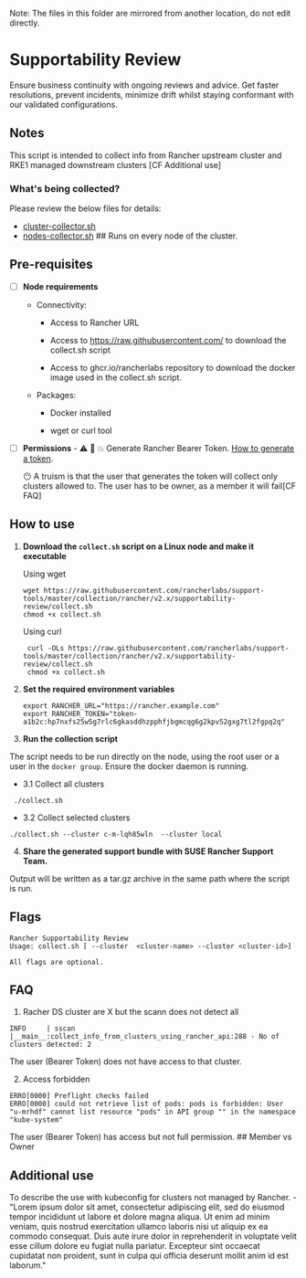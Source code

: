 Note: The files in this folder are mirrored from another location, do not edit directly.

# Supportability Review

Ensure business continuity with ongoing reviews and advice. Get faster resolutions, prevent incidents, minimize drift whilst staying conformant with our validated configurations.

## Notes
This script is intended to collect info from Rancher upstream cluster and RKE1 managed downstream clusters [CF Additional use]

### What's being collected?

Please review the below files for details:

- [cluster-collector.sh](./cluster-collector.sh)
- [nodes-collector.sh](./nodes-collector.sh) ## Runs on every node of the cluster.

## Pre-requisites


- [ ] **Node requirements**
  - Connectivity: 
      - Access to Rancher URL
                
      - Access to https://raw.githubusercontent.com/ to download the collect.sh script
      
      - Access to ghcr.io/rancherlabs repository to download the docker image used in the collect.sh script.
                
  - Packages:  
      - Docker installed
       
      - wget or curl tool
   
- [ ] **Permissions** 
      - ⚠️ 🥦 💥 Generate Rancher Bearer Token.  [How to generate a token](https://ranchermanager.docs.rancher.com/reference-guides/user-settings/api-keys#docusaurus_skipToContent_fallback).
      
     :no_mouth: A truism is that the user that generates the token will collect only clusters allowed to. The user has to be owner, as a member it will fail[CF FAQ]
      
## How to use

1. **Download the `collect.sh` script on a Linux node and make it executable**

    Using wget
    ```shell
    wget https://raw.githubusercontent.com/rancherlabs/support-tools/master/collection/rancher/v2.x/supportability-review/collect.sh
    chmod +x collect.sh
    ```
   Using curl
   ```shell
    curl -OLs https://raw.githubusercontent.com/rancherlabs/support-tools/master/collection/rancher/v2.x/supportability-review/collect.sh
    chmod +x collect.sh
    ```
2. **Set the required environment variables**
    ```shell
   export RANCHER_URL="https://rancher.example.com"
   export RANCHER_TOKEN="token-a1b2c:hp7nxfs25w5g7rlc6gkasddhzpphfjbgmcqg6g2kpv52gxg7tl2fgpq2q"
 
   ```
3. **Run the collection script**

 The script needs to be run directly on the node, using the root user or a user in the ```docker group```. Ensure the docker daemon is running.
  - 3.1 Collect all clusters
```
 ./collect.sh
```
 - 3.2 Collect selected clusters
 ```
 ./collect.sh --cluster c-m-lqh85wln  --cluster local
```
 
4. **Share the generated support bundle with SUSE Rancher Support Team.**

Output will be written as a tar.gz archive in the same path where the script is run.

## Flags
```shell
Rancher Supportability Review
Usage: collect.sh [ --cluster  <cluster-name> --cluster <cluster-id>]

All flags are optional.
```
## FAQ
1) Racher DS cluster are X but the scann does not detect all
```
INFO     | sscan |__main__:collect_info_from_clusters_using_rancher_api:288 - No of clusters detected: 2
```
The user (Bearer Token) does not have access to that cluster.

2) Access forbidden
```
ERRO[0000] Preflight checks failed
ERRO[0000] could not retrieve list of pods: pods is forbidden: User "u-mrhdf" cannot list resource "pods" in API group "" in the namespace "kube-system"
```
The user (Bearer Token) has access but not full permission. ## Member vs Owner

## Additional use
To describe the use with kubeconfig for clusters not managed by Rancher.
-"Lorem ipsum dolor sit amet, consectetur adipiscing elit, sed do eiusmod tempor incididunt ut labore et dolore magna aliqua. Ut enim ad minim veniam, quis nostrud exercitation ullamco laboris nisi ut aliquip ex ea commodo consequat. Duis aute irure dolor in reprehenderit in voluptate velit esse cillum dolore eu fugiat nulla pariatur. Excepteur sint occaecat cupidatat non proident, sunt in culpa qui officia deserunt mollit anim id est laborum."
